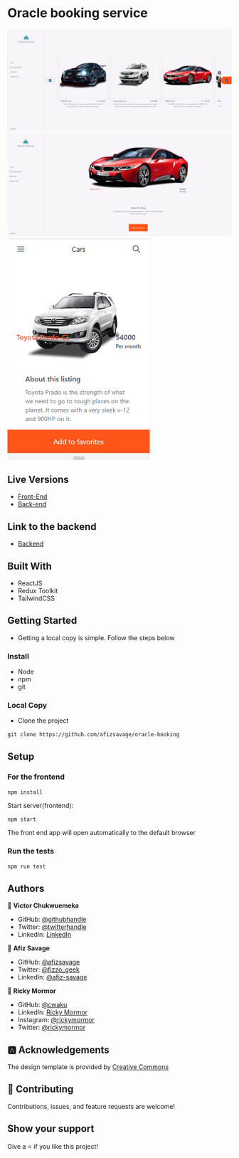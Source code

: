 # Oracle booking service

![Screenshot](./src/images/Screenshot1.PNG)
![Screenshot](./src/images/Screenshot2.PNG)
![Screenshot](./src/images/Screenshot3.PNG)

## Live Versions

- [Front-End](https://protected-ocean-24892.herokuapp.com/)
- [Back-end](https://gentle-springs-58920.herokuapp.com/)

## Link to the backend

- [Backend](https://github.com/vic778/Oracle-booking-API)

## Built With

- ReactJS
- Redux Toolkit
- TailwindCSS

## Getting Started

- Getting a local copy is simple. Follow the steps below

### Install

- Node
- npm
- git

### Local Copy

- Clone the project

```
git clone https://github.com/afizsavage/oracle-booking
```

## Setup

### For the frontend

```
npm install
```

Start server(frontend):

```
npm start
```

The front end app will open automatically to the default browser

### Run the tests

```
npm run test
```

## Authors

👤 **Victor Chukwuemeka**

- GitHub: [@githubhandle](https://github.com/chukwuemeka1234/)
- Twitter: [@twitterhandle](https://twitter.com/@avc_victor)
- LinkedIn: [LinkedIn](https://www.linkedin.com/in/vic-chukwuemeka/)

👤 **Afiz Savage**

- GitHub: [@afizsavage](https://github.com/afizsavage)
- Twitter: [@fizzo_geek](https://twitter.com/fizzo_geek)
- LinkedIn: [@afiz-savage](https://www.linkedin.com/in/afiz-savage-3b91a21ba/)

👤 **Ricky Mormor**

- GitHub: [@cwaku](https://github.com/cwaku)
- LinkedIn: [Ricky Mormor](www.linkedin.com/in/rickymormor)
- Instagram: [@rickymormor](https://instagram.com/rickymormor)
- Twitter: [@rickymormor](https://twitter.com/rickymormor)

## 🅰️ Acknowledgements

The design template is provided by
[Creative Commons](https://creativecommons.org/)

## 🤝 Contributing

Contributions, issues, and feature requests are welcome!

## Show your support

Give a ⭐️ if you like this project!
